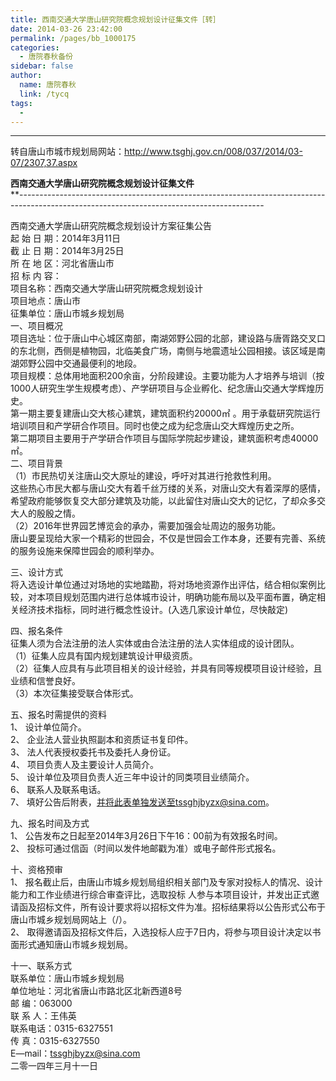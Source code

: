 ```yaml
---
title: 西南交通大学唐山研究院概念规划设计征集文件［转］
date: 2014-03-26 23:42:00
permalink: /pages/bb_1000175
categories: 
  - 唐院春秋备份
sidebar: false
author: 
  name: 唐院春秋
  link: /tycq
tags: 
  - 
---
```


* * *

转自唐山市城市规划局网站：<http://www.tsghj.gov.cn/008/037/2014/03-07/2307,37.aspx>  
  
**西南交通大学唐山研究院概念规划设计征集文件**  
**\-------------------------------------------------------------------------------------------------------------------------------------------  

西南交通大学唐山研究院概念规划设计方案征集公告  
起 始 日 期：2014年3月11日  
截 止 日 期：2014年3月25日  
所 在 地 区：河北省唐山市  
招 标 内 容：  
项目名称：西南交通大学唐山研究院概念规划设计  
项目地点：唐山市  
征集单位：唐山市城乡规划局  
一、项目概况  
项目选址：位于唐山中心城区南部，南湖郊野公园的北部，建设路与唐胥路交叉口的东北侧，西侧是植物园，北临美食广场，南侧与地震遗址公园相接。该区域是南湖郊野公园中交通最便利的地段。  
项目规模：总体用地面积200余亩，分阶段建设。主要功能为人才培养与培训（按1000人研究生学生规模考虑）、产学研项目与企业孵化、纪念唐山交通大学辉煌历史。  
第一期主要复建唐山交大核心建筑，建筑面积约20000㎡ 。用于承载研究院运行培训项目和产学研合作项目。同时也使之成为纪念唐山交大辉煌历史之所。  
第二期项目主要用于产学研合作项目与国际学院起步建设，建筑面积考虑40000㎡。  
二、项目背景  
（1）市民热切关注唐山交大原址的建设，呼吁对其进行抢救性利用。  
这些热心市民大都与唐山交大有着千丝万缕的关系，对唐山交大有着深厚的感情，希望政府能够恢复交大部分建筑及功能，以此留住对唐山交大的记忆，了却众多交大人的殷殷之情。  
（2）2016年世界园艺博览会的承办，需要加强会址周边的服务功能。  
唐山要呈现给大家一个精彩的世园会，不仅是世园会工作本身，还要有完善、系统的服务设施来保障世园会的顺利举办。  
  
三、设计方式  
将入选设计单位通过对场地的实地踏勘，将对场地资源作出评估，结合相似案例比较，对本项目规划范围内进行总体城市设计，明确功能布局以及平面布置，确定相关经济技术指标，同时进行概念性设计。(入选几家设计单位，尽快敲定)  
  
四、报名条件  
征集人须为合法注册的法人实体或由合法注册的法人实体组成的设计团队。  
（1）征集人应具有国内规划建筑设计甲级资质。  
（2）征集人应具有与此项目相关的设计经验，并具有同等规模项目设计经验，且业绩和信誉良好。  
（3）本次征集接受联合体形式。  
  
五、报名时需提供的资料  
1、 设计单位简介。  
2、 企业法人营业执照副本和资质证书复印件。  
3、 法人代表授权委托书及委托人身份证。  
4、 项目负责人及主要设计人员简介。  
5、 设计单位及项目负责人近三年中设计的同类项目业绩简介。  
6、 联系人及联系电话。  
7、 填好公告后附表，并将此表单独发送至tssghjbyzx@sina.com。  
  
九、报名时间及方式  
1、 公告发布之日起至2014年3月26日下午16：00前为有效报名时间。  
2、 投标可通过信函（时间以发件地邮戳为准）或电子邮件形式报名。  
  
十、资格预审  
1、 报名截止后，由唐山市城乡规划局组织相关部门及专家对投标人的情况、设计能力和工作业绩进行综合审查评比，选取投标
人参与本项目设计，并发出正式邀请函及招标文件，所有设计要求将以招标文件为准。招标结果将以公告形式公布于唐山市城乡规划局网站上（/）。  
2、 取得邀请函及招标文件后，入选投标人应于7日内，将参与项目设计决定以书面形式通知唐山市城乡规划局。  
  
十一、联系方式  
联系单位：唐山市城乡规划局  
单位地址：河北省唐山市路北区北新西道8号  
邮 编：063000  
联 系 人：王伟英  
联系电话：0315-6327551  
传 真：0315-6327550  
E—mail：tssghjbyzx@sina.com  
二零一四年三月十一日